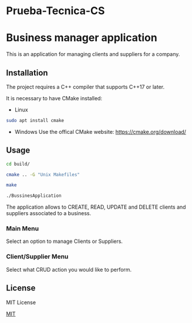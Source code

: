 # Prueba-Tecnica-CS

# Business manager application 

This is an application for managing clients and suppliers for a company.

## Installation

The project requires a C++ compiler that supports C++17 or later.

It is necessary to have CMake installed:
* Linux
```bash
sudo apt install cmake
```

* Windows
Use the offical CMake website: https://cmake.org/download/

## Usage
```bash
cd build/
```
```bash
cmake .. -G "Unix Makefiles"
```
```bash
make
```

```bash
./BussinesApplication
```


The application allows to CREATE, READ, UPDATE and DELETE clients and suppliers associated to a business.

### Main Menu
Select an option to manage Clients or Suppliers.

### Client/Supplier Menu
Select what CRUD action you would like to perform.

## License

MIT License

[MIT](https://choosealicense.com/licenses/mit/)